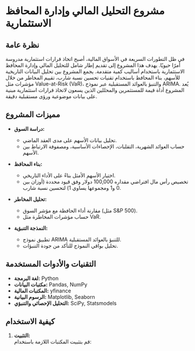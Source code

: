 # مشروع التحليل المالي وإدارة المحافظ الاستثمارية

## نظرة عامة

في ظل التطورات السريعة في الأسواق المالية، أصبح اتخاذ قرارات استثمارية مدروسة أمرًا حيويًا. يهدف هذا المشروع إلى تقديم إطار شامل للتحليل المالي وإدارة المحافظ الاستثمارية باستخدام أساليب كمية متقدمة. يجمع المشروع بين تحليل البيانات التاريخية للأسهم، بناء المحافظ باستخدام تقنيات تحسين نسبة شارب، تقييم المخاطر من خلال مؤشرات مثل Value-at-Risk (VaR)، والتنبؤ بالعوائد المستقبلية عبر نموذج ARIMA. يُعد المشروع أداة قيمة للمستثمرين والمحللين الذين يسعون لاتخاذ قرارات استثمارية مبنية على بيانات موضوعية ورؤى مستقبلية دقيقة.

## مميزات المشروع

- **دراسة السوق:**  
  - تحليل بيانات الأسهم على مدى العقد الماضي.
  - حساب العوائد الشهرية، التقلبات، الإحصاءات الأساسية، ومصفوفة الارتباط بين الأسهم.
  
- **بناء المحافظ:**  
  - اختيار الأسهم الأمثل بناءً على الأداء التاريخي.
  - تخصيص رأس مال افتراضي مقداره 100,000 دولار وفق قيود محددة (أوزان بين 0 و1 ومجموعها يساوي 1) لتحسين نسبة شارب.
  
- **تحليل المخاطر:**  
  - مقارنة أداء الحافظة مع مؤشر السوق (مثل S&P 500).
  - حساب مؤشرات المخاطرة مثل VaR.
  
- **النمذجة التنبؤية:**  
  - تطبيق نموذج ARIMA للتنبؤ بالعوائد المستقبلية.
  - تحليل بواقي النموذج للتأكد من جودة التنبؤات.

## التقنيات والأدوات المستخدمة

- **لغة البرمجة:** Python
- **مكتبات البيانات:** Pandas, NumPy
- **المكتبات المالية:** yfinance
- **الرسوم البيانية:** Matplotlib, Seaborn
- **التحليل الإحصائي والتنبؤي:** SciPy, Statsmodels

## كيفية الاستخدام

1. **التثبيت:**  
   قم بتثبيت المكتبات اللازمة باستخدام:
